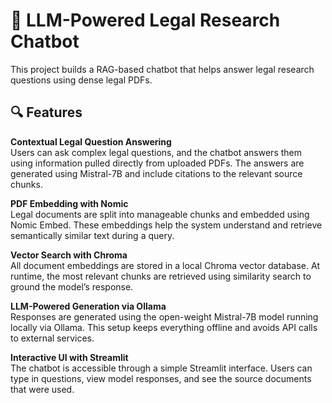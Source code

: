 # 🧠 LLM-Powered Legal Research Chatbot

This project builds a RAG-based chatbot that helps answer legal research questions using dense legal PDFs.

## 🔍 Features

**Contextual Legal Question Answering**  
Users can ask complex legal questions, and the chatbot answers them using information pulled directly from uploaded PDFs. The answers are generated using Mistral-7B and include citations to the relevant source chunks.

**PDF Embedding with Nomic**  
Legal documents are split into manageable chunks and embedded using Nomic Embed. These embeddings help the system understand and retrieve semantically similar text during a query.

**Vector Search with Chroma**  
All document embeddings are stored in a local Chroma vector database. At runtime, the most relevant chunks are retrieved using similarity search to ground the model’s response.

**LLM-Powered Generation via Ollama**  
Responses are generated using the open-weight Mistral-7B model running locally via Ollama. This setup keeps everything offline and avoids API calls to external services.

**Interactive UI with Streamlit**  
The chatbot is accessible through a simple Streamlit interface. Users can type in questions, view model responses, and see the source documents that were used.
